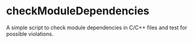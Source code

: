 # checkModuleDependencies
A simple script to check module dependencies in C/C++ files and test for possible violations.
